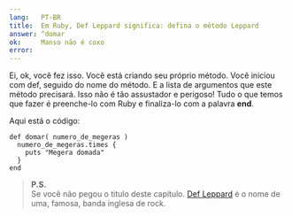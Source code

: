 ```yaml
---
lang:   PT-BR
title:  Em Ruby, Def Leppard significa: defina o método Leppard
answer: ^domar
ok:     Manso não é coxo
error:  
---
```


Ei, ok, você fez isso. Você está criando seu próprio método. Você iniciou com def, seguido do nome do método.
E a lista de argumentos que este método precisará. Isso não é tão assustador e perigoso!
Tudo o que temos que fazer é preenche-lo com Ruby e finaliza-lo com a palavra __end__.

Aqui está o código:

    def domar( numero_de_megeras )
      numero_de_megeras.times {
        puts "Megera domada"
      }
    end

> __P.S.__  
> Se você não pegou o titulo deste capítulo.
> <a href="http://en.wikipedia.org/wiki/Def_Leppard" target="_blank">Def Leppard</a>
> é o nome de uma, famosa, banda inglesa de rock.
